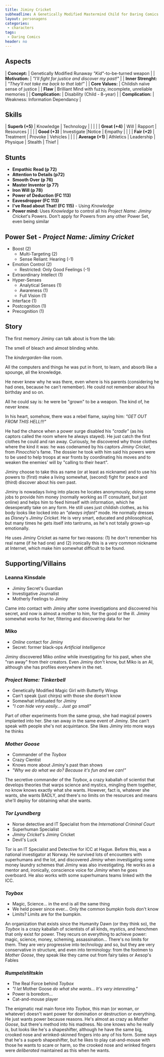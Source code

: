 ```yaml
---
title: Jiminy Cricket
subheadline: A Genetically Modified Mastermind Child for Daring Comics
layout: personagens
categories:
 - characters
tags:
 - Daring Comics
header: no
---
```


## Aspects

| **Concept:**        | Genetically Modified Runaway _"Kid"_-to-be-turned weapon   |
| **Motivation:**     | _"I'll fight for justice and discover my past!"_           |
| **Inner Strenght:** | _"They'll not take me back to that lab!"_                  |
| **Core Values:**    | Childish naïve sense of justice                            |
| **Flaw**            | Brilliant Mind with fuzzy, incomplete, unreliable memories |
| **Complication:**   | Disability (Child - 8-year)                                |
| **Complication:**   | Weakness: Information Dependancy                           |

## Skills

| **Superb (+5)** | Knowledge | Technology  |   |   |   | 
| **Great (+4)** | Will | Rapport |  Resources |  |   |
| **Good (+3)** | Investigate |Notice  | Empathy |   |   |
| **Fair (+2)** |  Treatment | Provoke | Vehicles |   |   | 
| **Average (+1)** | Athletics | Leadership | Physique |  Stealth | Thief |

## Stunts


+ **Empathic Read (p 72)** 
+ **Attention to Details (p72)**
+ **Smooth Over (p 76)**
+ **Master Inventor (p 77)**
+ **Iron Will (p 78)**
+ **Power of Deduction (FC 113)**
+ **Eavesdropper (FC 113)**
+ **I've Read about That! (FC 115)** - Using _Knowledge_
+ **Power mind:** Uses _Knowledge_ to control all his _Project Name: Jiminy Cricket_'s Powers. Don't apply for Powers from any other Power Set, even being similar

## Power Set - _Project Name: Jiminy Cricket_

+ Boost (2)
	+ Multi-Targeting (2)
	+ Sense Reliant: Hearing (-1)
+ Emotion Control (2)
	+ Restricted: Only Good Feelings (-1)
+ Extraordinary Intellect (1)
+ Hyper-Senses 
	+ Analytical Senses (1)
	+ Awareness (1)
	+ Full Vision (1)
+ Interface (1)
+ Postcognition (1)
+ Precognition (1)

## Story


The first memory Jiminy can talk about is from the lab: 

The smell of bleach and almost blinding white. 

The _kindergarden_-like room.

All the computers and things he was put in front, to learn, and absorb like a spounge, all the knowledge.

He never knew why he was there, even where is his parents (considering he had ones, because he can't remember). He could not remember about his birthday and so on. 

All he could say is: he were be "grown" to be a weapon. The kind of, he never knew.

In his heart, somehow, there was a rebel flame, saying him: _"GET OUT FROM THIS HELL!!!"_

He had the chance when a power surge disabled his _"cradle"_ (as his captors called the room where he always stayed). He just catch the first clothes he could and ran away. Curiously, he discovered why those clothes where the kind it was: he was codenamed by his captors _Jiminy Cricket_, from _Pinocchio_'s fame. The dossier he took with him said his powers were to be used to help troops at war fronts by coordinating his moves and to weaken the enemies' will by "calling to their heart".

Jiminy choose to take this as name (or at least as nickname) and to use his powers to (first) make a living somewhat, (second) fight for peace and (third) discover about his own past.

Jiminy is nowadays living into places he locates anonymously, doing some jobs to provide him money  (normally working as IT consultant, but just online) and helps him to feed himself with information, which he desesperatly take on any form. He still uses just childish clothes, as his body looks like locked into an _"always infant"_ mode. He normally dresses as _Disney_'s _Jiminy Cricket_. He is very smart, educated and philosophical, but many times he gets itself into tantrums, as he's not totally grown-up emotionally.

He uses Jiminy Cricket as name for two reasons: (1) he don't remember his real name (if he had one) and (2) ironically this is a very common nickname at Internet, which make him somewhat difficult to be found.

## Supporting/Villains

### Leanna Kinsdale

+ Jiminy Secret's Guardian
+ Investigative Journalist
+ Motherly Feelings to Jiminy

Came into contact with Jiminy after some investigations and discovered his secret, and now is almost a mother to him, for the good or the ill. Jiminy somewhat works for her, filtering and discovering data for her

### Miko

+ _Online_ contact for Jiminy
+ Secret: former black-ops _Artificial Intelligence_

Jiminy discovered Miko _online_ while investigating for his past, when she "ran away" from their creators. Even Jiminy don't know, but Miko is an AI, although she has profiles everywhere in the net.

### _Project Name: Tinkerbell_

+ Genetically Modified Magic Girl with Butterfly Wings
+ Can't speak (just chirps) with those she doesn't know
+ Somewhat infatuated for Jiminy
+ _"I can hide very easily... Just go small"_

Part of other experiments from the same group, she had magical powers implanted into her. She ran away in the same event of Jiminy. She can't speak with people she's not acquintance. She likes Jiminy into more ways he thinks

### _Mother Goose_

+ Commander of the _Toybox_
+ Crazy Cientist
+ Knows more about Jiminy's past than shows
+ _"Why we do what we do? Because it's fun and we can!"_

The secretive commander of the _Toybox_, a crazy kaballah of scientist that develops theories that warps science and mystics, mingling them together, no know knows exactly what she wants. However, fact is, whatever she wants, she wants BADLY, and there's no limits on the resources and means she'll deploy for obtaining what she wants.

### _Tor Lyundberg_

+ Norse detective and IT Specialist from the _International Criminal Court_
+ Superhuman Specialist
+ _Jiminy Cricket_'s Jiminy Cricket
+ Devil's Luck

Tor is an IT Specialist and Detective for ICC at Hague. Before this, was a national investigator at Norway. He survived lots of encounters with superhumans and the lot, and discovered _Jiminy_ when investigating some money laundry schemes that Jiminy was also investigating. He works as a mentor and, ironically, conscience voice for _Jiminy_ when he goes overboard. He also works with some superhumans teams linked with the ICC.

### _Toybox_

+ Magic, Science... in the end is all the same thing
+ We held power since ever... Only the common bumpkin fools don't know
+ Limits? Limits are for the bumpkin.

An organization that exists since the Humanity Dawn (or they think so), the _Toybox_ is a crazy kaballah of scientists of all kinds, mystics, and henchmen that only exist for power. They recurs on everything to achieve power: magic, science, money, scheming, assassination... There's no limits for them. They are very progressive into technology and so, but they are very conservative in structure, and even into terminology: from the footmen to _Mother Goose_, they speak like they came out from fairy tales or Aesop's Fables

### _Rumpelstiltskin_

+ The Real Force behind _Toybox_
+ _"I let_ Mother Goose _do what she wants... It's very interesting."_
+ Power is boredom...
+ Cat-and-mouse player

The enigmatic real main force into _Toybox_, this man (or woman, or whatever) doesn't want power for domination or destruction or everything. He just wants power because reasons. He's almost as crazy as _Mother Goose_, but there's method into his madness. No one knows who he really is, but looks like he's a shapeshifter, although he have the same big, crooked nose and wrinked-skinned fingers into any of his form. Some says that he's a superb shapeshifter, but he likes to play cat-and-mouse with those he wants to scare or harm, so the crooked nose and wrinked fingers were _deliberated_ maintained as this when he wants.

 
